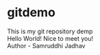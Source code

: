 # gitdemo
This is my git repository demp <br>
Hello World! Nice to meet you! <br>
Author - Samruddhi Jadhav
